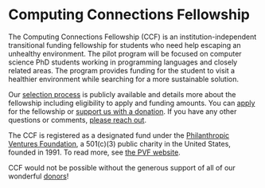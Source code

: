 # Computing Connections Fellowship

The Computing Connections Fellowship (CCF) is an institution-independent transitional funding fellowship for students who need help escaping an unhealthy environment. The pilot program will be focused on computer science PhD students working in programming languages and closely related areas. The program provides funding for the student to visit a healthier environment while searching for a more sustainable solution.

Our [selection process](process) is publicly available and details more about the fellowship including eligibility to apply and funding amounts. You can [apply](apply) for the fellowship or [support us with a donation](support). If you have any other questions or comments, [please reach out](contact).

The CCF is registered as a designated fund under the [Philanthropic Ventures Foundation](https://www.venturesfoundation.org/donors/designated-funds/), a 501(c)(3) public charity in the United States, founded in 1991. To read more, see [the PVF website](https://www.venturesfoundation.org/).

CCF would not be possible without the generous support of all of our wonderful [donors](donors)!
